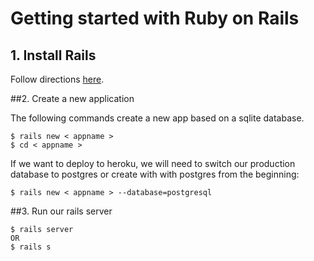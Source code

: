 # Getting started with Ruby on Rails

## 1. Install Rails
Follow directions [here](http://installrails.com/).

##2. Create a new application

The following commands create a new app based on a sqlite database.

	$ rails new < appname > 
	$ cd < appname >

If we want to deploy to heroku, we will need to switch our production database to postgres or create with with postgres from the beginning: 

	$ rails new < appname > --database=postgresql

##3. Run our rails server

	$ rails server
	OR
	$ rails s

